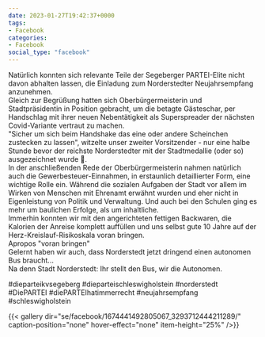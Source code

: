 ```yaml
---
date: 2023-01-27T19:42:37+0000
tags:
- Facebook
categories:
- Facebook
social_type: "facebook"
---
```


Natürlich konnten sich relevante Teile der Segeberger PARTEI-Elite nicht davon abhalten lassen, die Einladung zum Norderstedter Neujahrsempfang anzunehmen.  
Gleich zur Begrüßung hatten sich Oberbürgermeisterin und Stadtpräsidentin in Position gebracht, um die betagte Gästeschar, per Handschlag mit ihrer neuen Nebentätigkeit als Superspreader der nächsten Covid-Variante vertraut zu machen.  
"Sicher um sich beim Handshake das eine oder andere Scheinchen zustecken zu lassen", witzelte unser zweiter Vorsitzender - nur eine halbe Stunde bevor der reichste Norderstedter mit der Stadtmedallie (oder so) ausgezeichnet wurde 🤑.  
In der anschließenden Rede der Oberbürgermeisterin nahmen natürlich auch die Gewerbesteuer-Einnahmen, in erstaunlich detaillierter Form, eine wichtige Rolle ein. Während die sozialen Aufgaben der Stadt vor allem im Wirken von Menschen mit Ehrenamt erwähnt wurden und eher nicht in Eigenleistung von Politik und Verwaltung. Und auch bei den Schulen ging es mehr um baulichen Erfolge, als um inhaltliche.  
Immerhin konnten wir mit den angerichteten fettigen Backwaren, die Kalorien der Anreise komplett auffüllen und uns selbst gute 10 Jahre auf der Herz-Kreislauf-Risikoskala voran bringen.  
Apropos "voran bringen"  
Gelernt haben wir auch, dass Norderstedt jetzt dringend einen autonomen Bus braucht...  
Na denn Stadt Norderstedt: Ihr stellt den Bus, wir die Autonomen.  
  
#dieparteikvsegeberg #dieparteischleswigholstein #norderstedt  #DiePARTEI  #diePARTEIhatimmerrecht #neujahrsempfang #schleswigholstein


{{< gallery dir="se/facebook/1674441492805067_3293712444211289/" caption-position="none" hover-effect="none" item-height="25%" />}}

